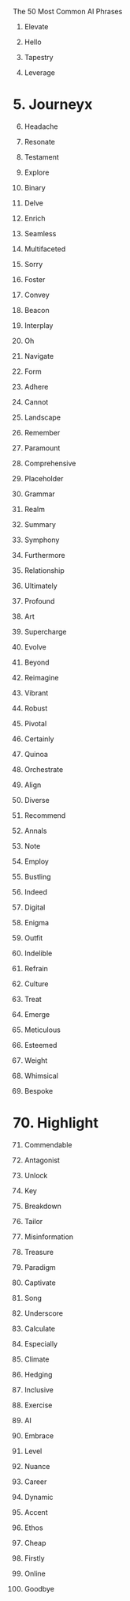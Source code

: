 The 50 Most Common AI Phrases

1. Elevate

2. Hello

3. Tapestry

4. Leverage

# 5. Journeyx

6. Headache

7. Resonate

8. Testament

9. Explore

10. Binary

11. Delve

12. Enrich

13. Seamless

14. Multifaceted

15. Sorry

16. Foster

17. Convey

18. Beacon

19. Interplay

20. Oh

21. Navigate

22. Form

23. Adhere

24. Cannot

25. Landscape

26. Remember

27. Paramount

28. Comprehensive

29. Placeholder

30. Grammar

31. Realm

32. Summary

33. Symphony

34. Furthermore

35. Relationship

36. Ultimately

37. Profound

38. Art

39. Supercharge

40. Evolve

41. Beyond

42. Reimagine

43. Vibrant

44. Robust

45. Pivotal

46. Certainly

47. Quinoa

48. Orchestrate

49. Align

50. Diverse


51. Recommend

52. Annals

53. Note

54. Employ

55. Bustling

56. Indeed

57. Digital

58. Enigma

59. Outfit

60. Indelible

61. Refrain

62. Culture

63. Treat

64. Emerge

65. Meticulous

66. Esteemed

67. Weight

68. Whimsical

69. Bespoke

# 70. Highlight

71. Commendable

72. Antagonist

73. Unlock

74. Key

75. Breakdown

76. Tailor

77. Misinformation

78. Treasure

79. Paradigm

80. Captivate


81. Song

82. Underscore

83. Calculate

84. Especially

85. Climate

86. Hedging

87. Inclusive

88. Exercise

89. AI

90. Embrace

91. Level

92. Nuance

93. Career

94. Dynamic

95. Accent

96. Ethos

97. Cheap

98. Firstly

99. Online

100. Goodbye

